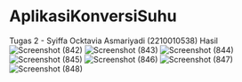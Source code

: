 # AplikasiKonversiSuhu
 Tugas 2 - Syiffa Ocktavia Asmariyadi (2210010538)
Hasil
![Screenshot (842)](https://github.com/user-attachments/assets/7a50b5ca-e257-4e1e-9667-96e514b84434)
![Screenshot (843)](https://github.com/user-attachments/assets/d8f04768-9dd0-47a5-9ef4-90c4a2f6a7e9)
![Screenshot (844)](https://github.com/user-attachments/assets/8dafca60-e06e-4bb6-925c-fbaf501f5416)
![Screenshot (845)](https://github.com/user-attachments/assets/07a72e0e-ec6c-4e4a-bb77-4efdccb4ba09)
![Screenshot (846)](https://github.com/user-attachments/assets/45d92dff-8471-43a2-a99f-7bbf0cf889ac)
![Screenshot (847)](https://github.com/user-attachments/assets/5bebb620-d788-4493-a766-c77faf757ad0)
![Screenshot (848)](https://github.com/user-attachments/assets/ac54bfa1-8e79-4167-9051-4773866f0801)

